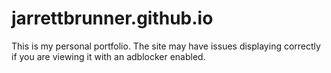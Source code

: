 # jarrettbrunner.github.io
This is my personal portfolio. The site may have issues displaying correctly if you are viewing it with an adblocker enabled.

